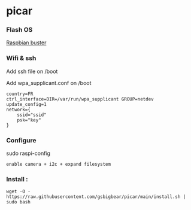 # picar

### Flash OS
[Raspbian buster](https://downloads.raspberrypi.org/raspios_oldstable_lite_armhf/images/raspios_oldstable_lite_armhf-2021-12-02/2021-12-02-raspios-buster-armhf-lite.zip)

### Wifi & ssh

Add ssh file on /boot
   
Add wpa_supplicant.conf on /boot

    country=FR
    ctrl_interface=DIR=/var/run/wpa_supplicant GROUP=netdev
    update_config=1
    network={
        ssid="ssid"
        psk="key"
    }
   
   


### Configure
sudo raspi-config

    enable camera + i2c + expand filesystem

### Install :

    wget -O - https://raw.githubusercontent.com/gsbigbear/picar/main/install.sh | sudo bash
